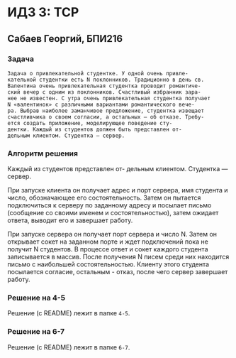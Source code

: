 # ИДЗ 3: TCP 
## Сабаев Георгий, БПИ216

### Задача
```
Задача о привлекательной студентке. У одной очень привле-
кательной студентки есть N поклонников. Традиционно в день св.
Валентина очень привлекательная студентка проводит романтиче-
ский вечер с одним из поклонников. Счастливый избранник зара-
нее не известен. С утра очень привлекательная студентка получает
N «валентинок» с различными вариантами романтического вече-
ра. Выбрав наиболее заманчивое предложение, студентка извещает
счастливчика о своем согласии, а остальных – об отказе. Требу-
ется создать приложение, моделирующее поведение сту-
дентки. Каждый из студентов должен быть представлен от-
дельным клиентом. Студентка — сервер.
```
### Алгоритм решения
Каждый из студентов представлен от-
дельным клиентом. Студентка — сервер.

При запуске клиента он получает адрес и порт сервера, имя студента и число, обозначающее его состоятельность. Затем он пытается подключиться к серверу по заданному адресу и посылает письмо (сообщение со своими именем и состоятельностью), затем ожидает ответа, выводит его и завершает работу.

При запуске сервера он получает порт сервера и число N. Затем он открывает сокет на заданном порте и ждет подключений пока не получит N студентов. В процессе ответ и сокет каждого студента записывается в массив. После получения N писем среди них находится письмо с наибольшей состоятельностью. Клиенту этого студента посылается согласие, остальным - отказ, после чего сервер завершает работу. 

### Решение на 4-5
Решение (с README) лежит в папке `4-5`.

### Решение на 6-7
Решение (с README) лежит в папке `6-7`.
